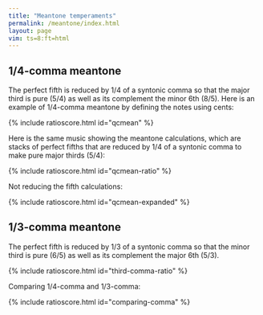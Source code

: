 ```yaml
---
title: "Meantone temperaments"
permalink: /meantone/index.html
layout: page
vim: ts=8:ft=html
---
```


<h2 data-sidebar="1/4-comma"> 1/4-comma meantone </h2>

The perfect fifth is reduced by 1/4 of a syntonic comma so that the major third
is pure (5/4) as well as its complement the minor 6th (8/5).  Here is an example
of 1/4-comma meantone by defining the notes using cents:

{% include ratioscore.html id="qcmean" %}
<script type="application/x-ratioscore" id="qcmean">
!!!OTL: 1/4-comma meantone
**dtime	**ratio	**ratio	**ratio
*MM60	*Icemba	*Icemba	*Icemba
*	*ref:D3	*ref:D3	*ref:D3
1	m00	.	.
1	m02	.	.
1	m04	.	.
1	m05	.	.
1	m07	.	.
1	m09	.	.
1	m11	.	.
2	m00*2	.	.
1	0	.	.
1	m00	m04	m07
1	m02	m05	m09
1	m04	m07	m11
1	m05	m09	m00*2
!! out of tune:
2	m06	m10	m01*2
*-	*-	*-	*-
!!!RDF**ratio: m00 = 0c
!!!RDF**ratio: m01 = 117.1c
!!!RDF**ratio: m02 = 193.2c
!!!RDF**ratio: m03 = 310.3c
!!!RDF**ratio: m04 = 386.3c
!!!RDF**ratio: m05 = 503.4c
!!!RDF**ratio: m06 = 579.5c
!!!RDF**ratio: m07 = 696.6c
!!!RDF**ratio: m08 = 813.7c
!!!RDF**ratio: m09 = 889.7c
!!!RDF**ratio: m10 = 1006.8c
!!!RDF**ratio: m11 = 1082.9c
</script>

Here is the same music showing the meantone calculations, which are
stacks of perfect fifths that are reduced by 1/4 of a syntonic comma to
make pure major thirds (5/4):

{% include ratioscore.html id="qcmean-ratio" %}
<script type="application/x-ratioscore" id="qcmean-ratio">
!!!OTL: 1/4-comma meantone
**dtime	**ratio	**ratio	**ratio
*MM60	*Icemba	*Icemba	*Icemba
*	*ref:D3	*ref:D3	*ref:D3
1	m00	.	.
1	m02	.	.
1	m04	.	.
1	m05	.	.
1	m07	.	.
1	m09	.	.
1	m11	.	.
2	m00*2	.	.
1	0	.	.
1	m00	m04	m07
1	m02	m05	m09
1	m04	m07	m11
1	m05	m09	m00*2
!! out of tune:
2	m06	m10	m01*2
*-	*-	*-	*-
!!!RDF**ratio: x   = 5^(1/4)
!!!RDF**ratio: m01 = x^-5 * 2^ 3
!!!RDF**ratio: m08 = x^-4 * 2^ 3
!!!RDF**ratio: m03 = x^-3 * 2^ 2
!!!RDF**ratio: m10 = x^-2 * 2^ 2
!!!RDF**ratio: m05 = x^-1 * 2^ 1
!!!RDF**ratio: m00 = x^ 0 * 2^ 0
!!!RDF**ratio: m07 = x^ 1 * 2^ 0
!!!RDF**ratio: m02 = x^ 2 * 2^-1
!!!RDF**ratio: m09 = x^ 3 * 2^-1
!!!RDF**ratio: m04 = x^ 4 * 2^-2
!!!RDF**ratio: m11 = x^ 5 * 2^-2
!!!RDF**ratio: m06 = x^ 6 * 2^-3
</script>


Not reducing the fifth calculations:

{% include ratioscore.html id="qcmean-expanded" %}
<script type="application/x-ratioscore" id="qcmean-expanded">
!!!OTL: 1/4-comma meantone
**dtime	**ratio	**ratio	**ratio
*MM60	*Icemba	*Icemba	*Icemba
*	*ref:D3	*ref:D3	*ref:D3
1	m00	.	.
1	m02	.	.
1	m04	.	.
1	m05	.	.
1	m07	.	.
1	m09	.	.
1	m11	.	.
2	m00*2	.	.
1	0	.	.
1	m00	m04	m07
1	m02	m05	m09
1	m04	m07	m11
1	m05	m09	m00*2
!! out of tune:
2	m06	m10	m01*2
*-	*-	*-	*-

!!!RDF**ratio: x   = (3/2)*(80/81)^(1/4)
!!!RDF**ratio: m01 = x^-5 * 2^ 3
!!!RDF**ratio: m08 = x^-4 * 2^ 3
!!!RDF**ratio: m03 = x^-3 * 2^ 2
!!!RDF**ratio: m10 = x^-2 * 2^ 2
!!!RDF**ratio: m05 = x^-1 * 2^ 1
!!!RDF**ratio: m00 = x^ 0 * 2^ 0
!!!RDF**ratio: m07 = x^ 1 * 2^ 0
!!!RDF**ratio: m02 = x^ 2 * 2^-1
!!!RDF**ratio: m09 = x^ 3 * 2^-1
!!!RDF**ratio: m04 = x^ 4 * 2^-2
!!!RDF**ratio: m11 = x^ 5 * 2^-2
!!!RDF**ratio: m06 = x^ 6 * 2^-3

</script>


<h2 data-sidebar="1/3-comma"> 1/3-comma meantone </h2>

The perfect fifth is reduced by 1/3 of a syntonic comma so that the minor third
is pure (6/5) as well as its complement the major 6th (5/3).

{% include ratioscore.html id="third-comma-ratio" %}
<script type="application/x-ratioscore" id="third-comma-ratio">
!!!OTL: 1/3-comma meantone
**dtime	**ratio	**ratio	**ratio
*MM60	*Icemba	*Icemba	*Icemba
*	*ref:D3	*ref:D3	*ref:D3
1	m00	.	.
1	m02	.	.
1	m03	.	.
1	m05	.	.
1	m07	.	.
1	m08	.	.
1	m11	.	.
2	m00*2	.	.
1	0	.	.
1	m00	m03	m07
1	m02	m05	m09
1	m04	m07	m11
1	m05	m08	m00*2
!! out of tune:
2	m06	m09	m01*2
*-	*-	*-	*-
!!!RDF**ratio: x   = (3/2)*(80/81)^(1/3)
!!!RDF**ratio: m01 = x^-5 * 2^ 3
!!!RDF**ratio: m08 = x^-4 * 2^ 3
!!!RDF**ratio: m03 = x^-3 * 2^ 2
!!!RDF**ratio: m10 = x^-2 * 2^ 2
!!!RDF**ratio: m05 = x^-1 * 2^ 1
!!!RDF**ratio: m00 = x^ 0 * 2^ 0
!!!RDF**ratio: m07 = x^ 1 * 2^ 0
!!!RDF**ratio: m02 = x^ 2 * 2^-1
!!!RDF**ratio: m09 = x^ 3 * 2^-1
!!!RDF**ratio: m04 = x^ 4 * 2^-2
!!!RDF**ratio: m11 = x^ 5 * 2^-2
!!!RDF**ratio: m06 = x^ 6 * 2^-3
</script>


Comparing 1/4-comma and 1/3-comma:

{% include ratioscore.html id="comparing-comma" %}
<script type="application/x-ratioscore" id="comparing-comma">
!!!OTL: 1/4-comma and 1/3-comma meantone comparison
**dtime	**ratio	**ratio
*MM60	*Iclars	*Iclars
*	*ref:D3	*ref:D3
!! First 1/4-comma meantone major scale:
1	m400	.
1	m402	.
1	m404	.
1	m405	.
1	m407	.
1	m409	.
1	m411	.
2	m400*2	.
1	0	.
!! Then 1/3-comma meantone major scale:
1	.	m300
1	.	m302
1	.	m304
1	.	m305
1	.	m307
1	.	m309
1	.	m311
2	.	m300*2
1	0	.
!! Then playing both meantone scales at the same time:
*MM30	*	*
1	m400	m300
1	m402	m302
1	m404	m304
1	m405	m305
1	m407	m307
1	m409	m309
1	m411	m311
2	m400*2	m300*2
*-	*-	*-
!! 1/4-comma meantone:
!!!RDF**ratio: x   = (3/2)*(80/81)^(1/4)
!!!RDF**ratio: m401 = x^-5 * 2^ 3
!!!RDF**ratio: m408 = x^-4 * 2^ 3
!!!RDF**ratio: m403 = x^-3 * 2^ 2
!!!RDF**ratio: m410 = x^-2 * 2^ 2
!!!RDF**ratio: m405 = x^-1 * 2^ 1
!!!RDF**ratio: m400 = x^ 0 * 2^ 0
!!!RDF**ratio: m407 = x^ 1 * 2^ 0
!!!RDF**ratio: m402 = x^ 2 * 2^-1
!!!RDF**ratio: m409 = x^ 3 * 2^-1
!!!RDF**ratio: m404 = x^ 4 * 2^-2
!!!RDF**ratio: m411 = x^ 5 * 2^-2
!!!RDF**ratio: m406 = x^ 6 * 2^-3
!! 1/3-comma meantone:
!!!RDF**ratio: y   = (3/2)*(80/81)^(1/3)
!!!RDF**ratio: m301 = y^-5 * 2^ 3
!!!RDF**ratio: m308 = y^-4 * 2^ 3
!!!RDF**ratio: m303 = y^-3 * 2^ 2
!!!RDF**ratio: m310 = y^-2 * 2^ 2
!!!RDF**ratio: m305 = y^-1 * 2^ 1
!!!RDF**ratio: m300 = y^ 0 * 2^ 0
!!!RDF**ratio: m307 = y^ 1 * 2^ 0
!!!RDF**ratio: m302 = y^ 2 * 2^-1
!!!RDF**ratio: m309 = y^ 3 * 2^-1
!!!RDF**ratio: m304 = y^ 4 * 2^-2
!!!RDF**ratio: m311 = y^ 5 * 2^-2
!!!RDF**ratio: m306 = y^ 6 * 2^-3
</script>


